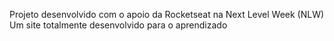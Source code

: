 Projeto desenvolvido com o apoio da Rocketseat na Next Level Week (NLW)
Um site totalmente desenvolvido para o aprendizado
 

